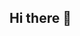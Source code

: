 ## Hi there 👋

<!--
**RupaliNarayan/RupaliNarayan** is a ✨ _special_ ✨ repository because its `README.md` (this file) appears on your GitHub profile.

Here are some ideas to get you started:

-🔭 I’m currently working on improving my machine learning and data analysis skills by building projects and contributing to open-source.  
-🌱 I’m currently learning  machine learning techniques and deep learning frameworks like TensorFlow.  
-👯 I’m looking to collaborate on data science projects, open-source contributions, and real-world data challenges.  
-🤔 I’m looking for help with optimizing machine learning models and understanding best practices for deploying models.  
-💬 Ask me about data science, machine learning, Python, and exploring datasets!  
-📫 How to reach me: rupalinarayan@gmail.com or www.linkedin.com/in/rupali-narayan-688a37283.  
-😄 Pronouns: She/her.  
-⚡ Fun fact: I love finding hidden patterns in data and enjoy visualizing insights with creative data storytelling!  

-->
